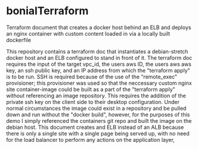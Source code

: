 # bonialTerraform
Terraform document that creates a docker host behind an ELB and deploys an nginx container with custom content loaded in via a locally built dockerfile

This repository contains a terraform doc that instantiates a debian-stretch docker host and an ELB configured to stand in front of it.  The terraform doc requires the input of the target vpc_id, the users aws ID, the users aws aws key, an ssh public key, and an IP address from which the "terraform apply" is to be run.  SSH is required because of the use of the "remote_exec" provisioner; this provisioner was used so that the neccessary custom nginx site container-image could be built as a part of the "terraform apply" without referencing an image repository. This requires the addition of the private ssh key on the client side to their desktop configuration.  Under normal circumstances the image could exist in a repository and be pulled down and run without the "docker build", however, for the purposes of this demo I simply referenced the containers git repo and built the image on the debian host.  This document creates and ELB instead of an ALB because there is only a single site with a single page being served up, with no need for the load balancer to perform any actions on the application layer, 
